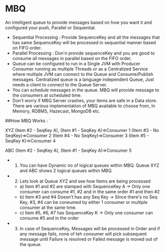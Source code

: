 # MBQ
An intelligent queue to provide messages based on how you want it and configured your push, Parallel or Sequential.
* Sequential Processing : Provide SequenceKey and all the messages that has same SequenceKey will be processed in sequantial manner based on FIFO order.
* Parallel Processing : Don'n provide sequenceKey and you are good to consume all messages in parallel based on the FIFO order. 
* Queue can be configured to run in a Single JVM with Producer Consumer running as multiple Threads or as a Centralized Service where multiple JVM can connect to the Queue and Consume/Publish messages. Centralized queue is a language independent Queue, Just needs a client to connect to the Queue Server. 
* You can schedule messages in the queue. MBQ will provide message to the consumers at scheduled time.
* Don't worry if MBQ Server crashes, your items are safe in a Data store. There are various implementation of MBQ available to choose from, In Memory, RDBMS, Hazecast, MongoDB etc.


##How MBQ Works : `

XYZ
(Item #2 - SeqKey A), (Item #1 - SeqKey A)=>Consumer 1
                     (Item #3 - No SeqKey)=>Consumer 2
                     (Item #4 - No SeqKey)=>Consumer 3
                      (Item #5 - SeqKey K)=>Consumer 4
 
 ABC
 (Item #2 - SeqKey A), (Item #1 - SeqKey A)=>Consumer 5

* 1. You can have Dynamic no of logical queues within MBQ. Queue XYZ and ABC shows 2 logical queues within MBQ. 
* 2. Lets look at Queue XYZ and see how Items are being processed 
  * a) Item #1 and #2 are stamped with SequenceKey A  -> Only one consumer can consume #1, #2 and in the same order #1 and then #2
  * b) Item #3 and #4 Doesn't has any Seq Key -> SInce there's no Seq Key, #3, #4 can be coneumed by either 1 consumer or multiple consumer at the same time. 
  * c) Item #5, #6, #7 has SequenceKey K -> Only one consumer can consume #5 and in the order
  
* 3. In case of SequenceKey, Messages will be processed in Order and if any message fails, none of teh consumer will pick subsequent message until Failure is resolved or Failed message is moved out of the queue. 
